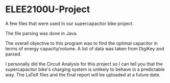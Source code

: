 ﻿# ELEE2100U-Project

A few files that were used in our supercapacitor bike project.

The file parsing was done in Java.

The overall objective to this program was to find the optimal capacitor in terms of energy capacity/volume. A list of data was taken from DigiKey and parsed.

I personally did the Circuit Analysis for this project so I can tell you that the supercapacitor bike's charging system is unlikely to behave in a predictable way. The LaTeX files and the final report will be uploaded at a future date.
